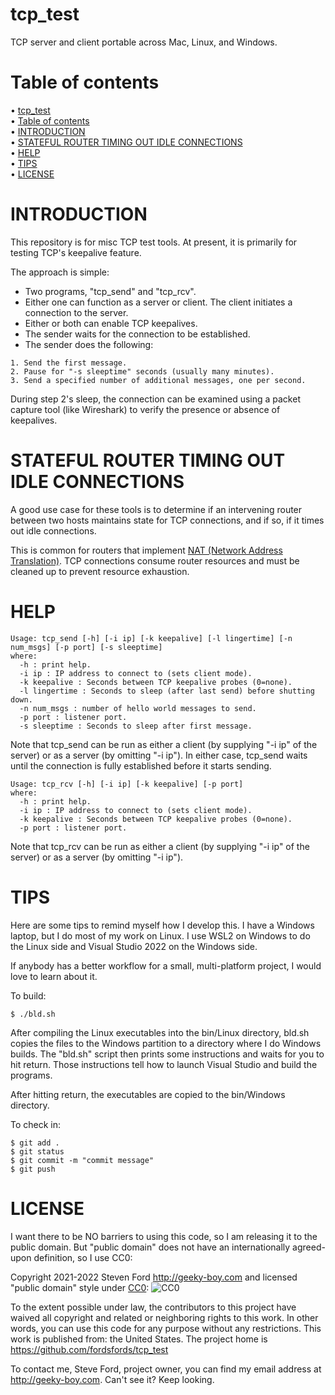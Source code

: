 # tcp_test
TCP server and client portable across Mac, Linux, and Windows.

# Table of contents

<!-- mdtoc-start -->
&bull; [tcp_test](#tcp_test)  
&bull; [Table of contents](#table-of-contents)  
&bull; [INTRODUCTION](#introduction)  
&bull; [STATEFUL ROUTER TIMING OUT IDLE CONNECTIONS](#stateful-router-timing-out-idle-connections)  
&bull; [HELP](#help)  
&bull; [TIPS](#tips)  
&bull; [LICENSE](#license)  
<!-- TOC created by '../mdtoc/mdtoc.pl README.md' (see https://github.com/fordsfords/mdtoc) -->
<!-- mdtoc-end -->

# INTRODUCTION

This repository is for misc TCP test tools.
At present, it is primarily for testing TCP's keepalive feature.

The approach is simple:
* Two programs, "tcp_send" and "tcp_rcv".
* Either one can function as a server or client.
The client initiates a connection to the server.
* Either or both can enable TCP keepalives.
* The sender waits for the connection to be established.
* The sender does the following:
````
1. Send the first message.
2. Pause for "-s sleeptime" seconds (usually many minutes).
3. Send a specified number of additional messages, one per second.
````

During step 2's sleep,
the connection can be examined using a packet capture tool (like Wireshark)
to verify the presence or absence of keepalives.

# STATEFUL ROUTER TIMING OUT IDLE CONNECTIONS

A good use case for these tools is to determine if an intervening
router between two hosts maintains state for TCP connections,
and if so, if it times out idle connections.

This is common for routers that implement
[NAT (Network Address Translation)](https://en.wikipedia.org/wiki/Network_address_translation).
TCP connections consume router resources and must be cleaned up
to prevent resource exhaustion.


# HELP

````
Usage: tcp_send [-h] [-i ip] [-k keepalive] [-l lingertime] [-n num_msgs] [-p port] [-s sleeptime]
where:
  -h : print help.
  -i ip : IP address to connect to (sets client mode).
  -k keepalive : Seconds between TCP keepalive probes (0=none).
  -l lingertime : Seconds to sleep (after last send) before shutting down.
  -n num_msgs : number of hello world messages to send.
  -p port : listener port.
  -s sleeptime : Seconds to sleep after first message.
````

Note that tcp_send can be run as either a client (by supplying "-i ip" of the server)
or as a server (by omitting "-i ip").
In either case, tcp_send waits until the connection is fully established
before it starts sending.


````
Usage: tcp_rcv [-h] [-i ip] [-k keepalive] [-p port]
where:
  -h : print help.
  -i ip : IP address to connect to (sets client mode).
  -k keepalive : Seconds between TCP keepalive probes (0=none).
  -p port : listener port.
````

Note that tcp_rcv can be run as either a client (by supplying "-i ip" of the server)
or as a server (by omitting "-i ip").


# TIPS

Here are some tips to remind myself how I develop this.
I have a Windows laptop, but I do most of my work on Linux.
I use WSL2 on Windows to do the Linux side
and Visual Studio 2022 on the Windows side.

If anybody has a better workflow for a small, multi-platform project,
I would love to learn about it.

To build:
````
$ ./bld.sh
````

After compiling the Linux executables into the bin/Linux directory,
bld.sh copies the files to the Windows partition to a directory
where I do Windows builds.
The "bld.sh" script then prints some instructions and
waits for you to hit return.
Those instructions tell how to launch Visual Studio
and build the programs.

After hitting return, the executables are copied
to the bin/Windows directory.

To check in:
````
$ git add .
$ git status
$ git commit -m "commit message"
$ git push
````


# LICENSE

I want there to be NO barriers to using this code, so I am releasing it to the public domain.  But "public domain" does not have an internationally agreed-upon definition, so I use CC0:

Copyright 2021-2022 Steven Ford http://geeky-boy.com and licensed
"public domain" style under
[CC0](http://creativecommons.org/publicdomain/zero/1.0/):
![CC0](https://licensebuttons.net/p/zero/1.0/88x31.png "CC0")

To the extent possible under law, the contributors to this project have
waived all copyright and related or neighboring rights to this work.
In other words, you can use this code for any purpose without any
restrictions.  This work is published from: the United States.  The project home
is https://github.com/fordsfords/tcp_test

To contact me, Steve Ford, project owner, you can find my email address
at http://geeky-boy.com.  Can't see it?  Keep looking.
